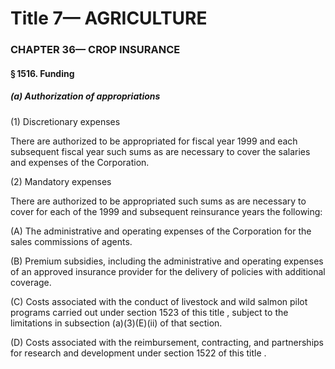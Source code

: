 
# Title 7— AGRICULTURE
### CHAPTER 36— CROP INSURANCE
#### § 1516. Funding
##### (a) Authorization of appropriations

(1) Discretionary expenses

There are authorized to be appropriated for fiscal year 1999 and each subsequent fiscal year such sums as are necessary to cover the salaries and expenses of the Corporation.

(2) Mandatory expenses

There are authorized to be appropriated such sums as are necessary to cover for each of the 1999 and subsequent reinsurance years the following:

(A) The administrative and operating expenses of the Corporation for the sales commissions of agents.

(B) Premium subsidies, including the administrative and operating expenses of an approved insurance provider for the delivery of policies with additional coverage.

(C) Costs associated with the conduct of livestock and wild salmon pilot programs carried out under section 1523 of this title , subject to the limitations in subsection (a)(3)(E)(ii) of that section.

(D) Costs associated with the reimbursement, contracting, and partnerships for research and development under section 1522 of this title .
